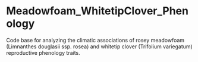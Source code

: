 # Meadowfoam_WhitetipClover_Phenology
Code base for analyzing the climatic associations of rosey meadowfoam (Limnanthes douglasii ssp. rosea) and whitetip clover (Trifolium variegatum) reproductive phenology traits. 
